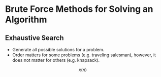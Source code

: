 # Brute Force Methods for Solving an Algorithm
## Exhaustive Search
- Generate all possible solutions for a problem.
- Order matters for some problems (e.g. traveling salesman), however, it does not matter for others (e.g. knapsack).

$$x(n)$$
